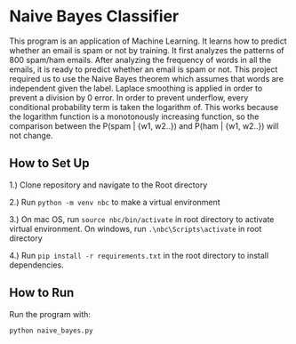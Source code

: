 # Naive Bayes Classifier

This program is an application of Machine Learning. It learns how to predict whether an email is spam or not by training. It first analyzes the patterns of 800 spam/ham emails. After analyzing the frequency of words in all the emails, it is ready to predict whether an email is spam or not. This project required us to use the Naive Bayes theorem which assumes that words are independent given the label. Laplace smoothing is applied in order to prevent a division by 0 error. In order to prevent underflow, every conditional probability term is taken the logarithm of. This works because the logarithm function is a monotonously increasing function, so the comparison between the P(spam | {w1, w2..}) and P(ham | {w1, w2..}) will not change.

## How to Set Up

1.) Clone repository and navigate to the Root directory

2.) Run `python -m venv nbc` to make a virtual environment

3.) On mac OS, run `source nbc/bin/activate` in root directory to activate virtual environment. On windows, run `.\nbc\Scripts\activate` in root directory

4.) Run `pip install -r requirements.txt` in the root directory to install dependencies.

## How to Run

Run the program with:

```
python naive_bayes.py
```

